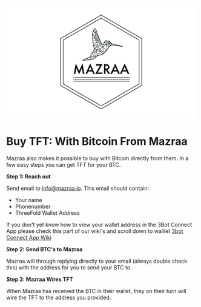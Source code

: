 ![alt](./img/mazraa_logo.jpg)

# Buy TFT: With Bitcoin From Mazraa

Mazraa also makes it possible to buy with Bitcoin directly from them.
In a few easy steps you can get TFT for your BTC.


**Step 1: Reach out**

Send email to [info@mazraa.io](mailto:info@mazraa.io).
This email should contain:
- Your name
- Phonenumber
- ThreeFold Wallet Address

If you don't yet know how to view your wallet address in the 3Bot Connect App please check this part of our wiki's and scroll down to walllet [3bot Connect App Wiki](3bot_connect.md)

**Step 2: Send BTC's to Mazraa**

Mazraa will through replying directly to your email (always double check this) with the address for you to send your BTC to.

**Step 3: Mazraa Wires TFT**

When Mazraa has received the BTC in their wallet, they on their turn will wire the TFT to the address you provided.